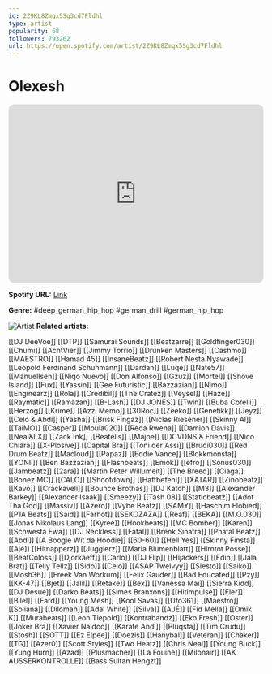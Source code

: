 ```yaml
---
id: 2Z9KL8Zmqx5Sg3cd7Fldhl
type: artist
popularity: 68
followers: 793262
url: https://open.spotify.com/artist/2Z9KL8Zmqx5Sg3cd7Fldhl
---
```

# Olexesh

<iframe style="border-radius:12px" src="https://open.spotify.com/embed/artist/2Z9KL8Zmqx5Sg3cd7Fldhl" width="100%" height="352" frameBorder="0" allowfullscreen="" allow="autoplay; clipboard-write; encrypted-media; fullscreen; picture-in-picture" loading="lazy"></iframe>

**Spotify URL:** [Link](https://open.spotify.com/artist/2Z9KL8Zmqx5Sg3cd7Fldhl)

**Genre:**  #deep_german_hip_hop #german_drill #german_hip_hop

![Artist](https://i.scdn.co/image/ab6761610000e5ebc55ee29f2d9e47b38acaa7e5)
**Related artists:**

[[DJ DeeVoe]]
[[DTP]]
[[Samurai Sounds]]
[[Beatzarre]]
[[Goldfinger030]]
[[Chumi]]
[[AchtVier]]
[[Jimmy Torrio]]
[[Drunken Masters]]
[[Cashmo]]
[[MAESTRO]]
[[Hamad 45]]
[[InsaneBeatz]]
[[Robert Nesta Nyawade]]
[[Leopold Ferdinand Schuhmann]]
[[Dardan]]
[[Luqe]]
[[Nate57]]
[[Manuellsen]]
[[Niqo Nuevo]]
[[Don Alfonso]]
[[Gzuz]]
[[Mortel]]
[[Shove Island]]
[[Fux]]
[[Yassin]]
[[Gee Futuristic]]
[[Bazzazian]]
[[Nimo]]
[[Enginearz]]
[[Rola]]
[[Credibil]]
[[The Cratez]]
[[Veysel]]
[[Haze]]
[[Raymatic]]
[[Ramazan]]
[[B-Lash]]
[[DJ JONES]]
[[Twin]]
[[Buba Corelli]]
[[Herzog]]
[[Krime]]
[[Azzi Memo]]
[[30Roc]]
[[Zeeko]]
[[Genetikk]]
[[Jeyz]]
[[Celo & Abdi]]
[[Yasha]]
[[Brisk Fingaz]]
[[Niclas Riesener]]
[[Skinny Al]]
[[TaiMO]]
[[Casper]]
[[Moula020]]
[[Reda Rwena]]
[[Damion Davis]]
[[Neal&LX]]
[[Zack Ink]]
[[Beatells]]
[[Majoe]]
[[DCVDNS & Friend]]
[[Nico Chiara]]
[[X-Plosive]]
[[Capital Bra]]
[[Toni der Assi]]
[[Brudi030]]
[[Red Drum Beatz]]
[[Macloud]]
[[Papaz]]
[[Eddie Vance]]
[[Blokkmonsta]]
[[YONII]]
[[Ben Bazzazian]]
[[Flashbeats]]
[[Emok]]
[[efro]]
[[Sonus030]]
[[Jambeatz]]
[[2ara]]
[[Martin Peter Willumeit]]
[[The Breed]]
[[Ciaga]]
[[Bonez MC]]
[[CALO]]
[[Shootdown]]
[[Haftbefehl]]
[[XATAR]]
[[Zinobeatz]]
[[Kavo]]
[[Crackaveli]]
[[Bounce Brothas]]
[[DJ Katch]]
[[M3]]
[[Alexander Barkey]]
[[Alexander Isaak]]
[[Smeezy]]
[[Tash 08]]
[[Staticbeatz]]
[[Adot Tha God]]
[[Massiv]]
[[Azero]]
[[Vybe Beatz]]
[[SAMY]]
[[Haschim Elobied]]
[[P1A Beats]]
[[Said]]
[[Farhot]]
[[SEKOZAZA]]
[[Reaf]]
[[BEKA]]
[[M.O.030]]
[[Jonas Nikolaus Lang]]
[[Kyree]]
[[Hookbeats]]
[[MC Bomber]]
[[Karen]]
[[Schwesta Ewa]]
[[DJ Reckless]]
[[Fatal]]
[[Brenk Sinatra]]
[[Phatal Beatz]]
[[Abdi]]
[[A Boogie Wit da Hoodie]]
[[60-60]]
[[Hell Yes]]
[[Skinny Finsta]]
[[Ajé]]
[[Hitnapperz]]
[[Jugglerz]]
[[Marla Blumenblatt]]
[[Hirntot Posse]]
[[BeatColoss]]
[[Djorkaeff]]
[[Carlo]]
[[DJ Flip]]
[[Hijackers]]
[[Edin]]
[[Jala Brat]]
[[Telly Tellz]]
[[Sido]]
[[Celo]]
[[A$AP Twelvyy]]
[[Siesto]]
[[Saiko]]
[[Mosh36]]
[[Freek Van Workum]]
[[Felix Gauder]]
[[Bad Educated]]
[[Pzy]]
[[KK-47]]
[[Bjet]]
[[Jalil]]
[[Retake]]
[[Bex]]
[[Vanessa Mai]]
[[Sierra Kidd]]
[[DJ Desue]]
[[Darko Beats]]
[[Simes Branxons]]
[[Hitimpulse]]
[[Fler]]
[[Bilel]]
[[Fard]]
[[Young Mesh]]
[[Kool Savas]]
[[Ufo361]]
[[Maestro]]
[[Soliana]]
[[Diloman]]
[[Adal White]]
[[Silva]]
[[AJÉ]]
[[Fid Mella]]
[[Omik K]]
[[Murabeats]]
[[Leon Tiepold]]
[[Kontrabandz]]
[[Eko Fresh]]
[[Oster]]
[[Joker Bra]]
[[Xavier Naidoo]]
[[Karate Andi]]
[[Pluqsta]]
[[Tim Crudu]]
[[Stosh]]
[[SOTT]]
[[Ez Elpee]]
[[Doezis]]
[[Hanybal]]
[[Veteran]]
[[Chaker]]
[[TG]]
[[Azer0]]
[[Scott Styles]]
[[Two Heatz]]
[[Chris Neal]]
[[Young Buck]]
[[Yung Hurn]]
[[Azad]]
[[Plusmacher]]
[[La Fouine]]
[[Milonair]]
[[AK AUSSERKONTROLLE]]
[[Bass Sultan Hengzt]]
